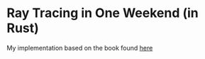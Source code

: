 # Ray Tracing in One Weekend (in Rust)

My implementation based on the book found [here](https://misterdanb.github.io/raytracinginrust/)
